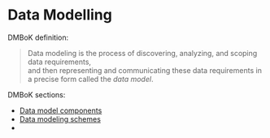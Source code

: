 # Data Modelling

DMBoK definition:

> Data modeling is the process of discovering, analyzing, and scoping data requirements,  
> and then representing and communicating these data requirements in a precise form called the *data model*.


DMBoK sections:
- [Data model components](DMBoK-data_model_components.md)
- [Data modeling schemes](DMBoK-data_modeling_schemes.md)
- 

